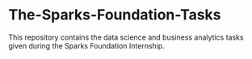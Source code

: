 # The-Sparks-Foundation-Tasks
This repository contains the data science and business analytics tasks given during the Sparks Foundation Internship.
